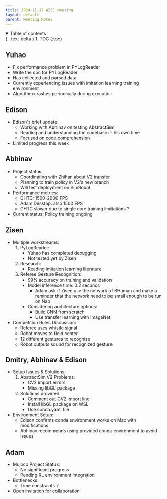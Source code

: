 ```yaml
---
title: 2024-11-12 WISC Meeting
layout: default
parent: Meeting Notes
---
```


<details open markdown="block">
  <summary>
    Table of contents
  </summary>
  {: .text-delta }
1. TOC
{:toc}
</details>

## Yuhao
  - Fix performance problem in PYLogReader
  - Write the doc for PYLogReader
  - Has collected and parsed data 
  - Currently experiencing issues with imitation learning training environment
  - Algorithm crashes periodically during execution

## Edison
* Edison's brief update:
  - Working with Abhinav on testing AbstractSim
  - Reading and understanding the codebase in his own time
  - Focused on code comprehension
* Limited progress this week

## Abhinav
* Project status:
  - Coordinating with Zhihan about V2 transfer
  - Planning to train policy in V2's new branch
  - Will test deployment on SimRobot
* Performance metrics:
  - CHTC: 1500-2000 FPS
  - Adam Desktop: also 1500 FPS
  - CHTC slower due to single core training limitations ?
* Current status: Policy training ongoing

## Zisen
* Multiple workstreams:
  1. PyLogReader:
     - Yuhao has completed debugging
     - Not tested yet by Zisen
  2. Research:
     - Reading imitation learning literature
  3. Referee Gesture Recognition:
     - 99% accuracy on training and validation
     - Model inference time: 0.2 seconds 
       - Adam ask if Zisen use the network of BHuman and make a reminder that the network need to be small enough to be run on Nao
     - Considering architecture options:
       * Build CNN from scratch
       * Use transfer learning with ImageNet
* Competition Rules Discussion:
  - Referee uses whistle signal
  - Robot moves to field center
  - 12 different gestures to recognize
  - Robot outputs sound for recognized gesture

## Dmitry, Abhinav & Edison
* Setup Issues & Solutions:
  1. AbstractSim V2 Problems:
     - CV2 import errors
     - Missing libGL package
  2. Solutions provided:
     - Comment out CV2 import line
     - Install libGL package on WSL
     - Use conda.yaml file
* Environment Setup:
  - Edison confirms conda environment works on Mac with modifications
  - Abhinav recommends using provided conda environment to avoid issues

## Adam
* Mujoco Project Status:
  - No significant progress
  - Pending RL environment integration
* Bottlenecks:
  - Time constraints ?
* Open invitation for collaboration
